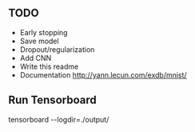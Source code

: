 ## TODO
- Early stopping
- Save model
- Dropout/regularization
- Add CNN
- Write this readme
- Documentation
http://yann.lecun.com/exdb/mnist/
## Run Tensorboard
tensorboard --logdir=./output/